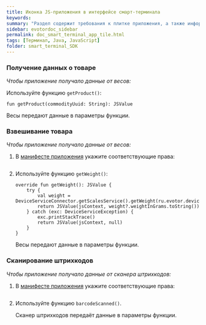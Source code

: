 ```yaml
---
title: Иконка JS-приложения в интерфейсе смарт-терминала
keywords:
summary: "Раздел содержит требования к плитке приложения, а также информацию о том как добавить плитку в интерфейс смарт-терминала."
sidebar: evotordoc_sidebar
permalink: doc_smart_terminal_app_tile.html
tags: [Терминал, Java, JavaScript]
folder: smart_terminal_SDK
---
```


### Получение данных о товаре

*Чтобы приложение получало данные от весов:*

Используйте функцию `getProduct()`:

   ```
   fun getProduct(commodityUuid: String): JSValue
   ```
   Весы передают данные в параметры функции.


### Взвешивание товара

*Чтобы приложение получало данные от весов:*

1. В [манифесте приложения](./doc_js_app_manifest.html) укажите соответствующие права:

   ```yaml
   ```

2. Используйте функцию `getWeight()`:

   ```
   override fun getWeight(): JSValue {
       try {
           val weight = DeviceServiceConnector.getScalesService().getWeight(ru.evotor.devices.commons.Constants.DEFAULT_DEVICE_INDEX)
           return JSValue(jsContext, weight?.weightInGrams.toString())
       } catch (exc: DeviceServiceException) {
           exc.printStackTrace()
           return JSValue(jsContext, null)
       }
   }
   ```
   Весы передают данные в параметры функции.

### Сканирование штрихкодов

*Чтобы приложение получало данные от сканера штрихкодов:*

1. В [манифесте приложения](./doc_js_app_manifest.html) укажите соответствующие права:

   ```yaml
   ```

2. Используйте функцию `barcodeScanned()`.

   Сканер штрихкодов передаёт данные в параметры функции.
